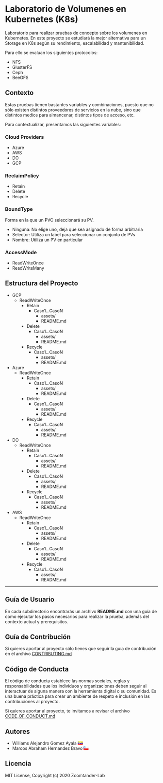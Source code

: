 # Laboratorio de Volumenes en Kubernetes (K8s)

Laboratorio para realizar pruebas de concepto sobre los volumenes en Kubernetes. En este proyecto se estudiará la mejor alternativa para un Storage en K8s según su rendimiento, escalabilidad y mantenibilidad.

Para ello se evaluan los siguientes protocolos:

* NFS
* GlusterFS
* Ceph
* BeeGFS

## Contexto

Estas pruebas tienen bastantes variables y combinaciones, puesto que no sólo existen distintos proveedores de servicios en la nube, sino que distintos medios para almancenar, distintos tipos de acceso, etc.

Para contextualizar, presentamos las siguientes variables:

### Cloud Providers

* Azure
* AWS
* DO
* GCP

### ReclaimPolicy

* Retain
* Delete
* Recycle

### BoundType

Forma en la que un PVC seleccionará su PV.

* Ninguna: No elige uno, deja que sea asignado de forma arbitraria
* Selector: Utiliza un label para seleccionar un conjunto de PVs
* Nombre: Utiliza un PV en particular

### AccessMode

* ReadWriteOnce
* ReadWriteMany

## Estructura del Proyecto

* GCP
    + ReadWriteOnce
        + Retain
            + Caso1...CasoN
                - assets/
                - README.md
        + Delete
             + Caso1...CasoN
                - assets/
                - README.md
        + Recycle
             + Caso1...CasoN
                - assets/
                - README.md
* Azure
    + ReadWriteOnce
        + Retain
            + Caso1...CasoN
                - assets/
                - README.md
        + Delete
             + Caso1...CasoN
                - assets/
                - README.md
        + Recycle
             + Caso1...CasoN
                - assets/
                - README.md
* DO
    + ReadWriteOnce
        + Retain
            + Caso1...CasoN
                - assets/
                - README.md
        + Delete
             + Caso1...CasoN
                - assets/
                - README.md
        + Recycle
             + Caso1...CasoN
                - assets/
                - README.md
* AWS
    + ReadWriteOnce
        + Retain
            + Caso1...CasoN
                - assets/
                - README.md
        + Delete
             + Caso1...CasoN
                - assets/
                - README.md
        + Recycle
             + Caso1...CasoN
                - assets/
                - README.md

---

## Guía de Usuario

En cada subdirectorio encontrarás un archivo **README.md** con una guía de como ejecutar los pasos necesarios para realizar la prueba, además del contexto actual y prerequisitos.

## Guía de Contribución

Si quieres aportar al proyecto sólo tienes que seguir la guía de contribución en el archivo [CONTRIBUTING.md](https://github.com/zoomtander-lab/k8s-Volumes/blob/master/CONTRIBUTING.md)

## Código de Conducta

El código de conducta establece las normas sociales, reglas y responsabilidades que los individuos y organizaciones deben seguir al interactuar de alguna manera con la herramienta digital o su comunidad. Es una buena práctica para crear un ambiente de respeto e inclusión en las contribuciones al proyecto.

Si quieres aportar al proyecto, te invitamos a revisar el archivo [CODE_OF_CONDUCT.md](https://github.com/zoomtander-lab/k8s-Volumes/blob/master/CODE_OF_CONDUCT.md)

## Autores

* Williams Alejandro Gomez Ayala ![Venezuela](https://raw.githubusercontent.com/zoomtander-lab/k8s-Volumes/master/assets/ve.png)
* Marcos Abraham Hernandez Bravo ![Chile](https://raw.githubusercontent.com/zoomtander-lab/k8s-Volumes/master/assets/cl.png)

## Licencia

MIT License, Copyright (c) 2020 Zoomtander-Lab
